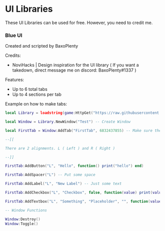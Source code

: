 # UI Libraries

These UI Libraries can be used for free. However, you need to credit me.

### Blue UI

Created and scripted by BaxoPlenty

Credits:

- NoviHacks | Design inspiration for the UI library ( If you want a takedown, direct message me on discord: BaxoPlenty#1337 )

Features:

- Up to 6 total tabs
- Up to 4 sections per tab

Example on how to make tabs:

```lua
local Library = loadstring(game:HttpGet("https://raw.githubusercontent.com/BaxoPlenty/robloxstuff/Stable/UILibraries/Blue-UI.lua"))() -- Initialize Library

local Window = Library.NewWindow("Test") -- Create Window

local FirstTab = Window:AddTab("FirstTab", 6832437855) -- Make sure the Icons are white

--[[

There are 2 alignments. L ( Left ) and R ( Right )

--]]

FirstTab:AddButton("L", "Hello", function() print("hello") end)

FirstTab:AddSpacer("L") -- Put some space

FirstTab:AddLabel("L", "New Label") -- Just some text

FirstTab:AddCheckbox("L", "Checkbox", false, function(value) print(value) end) -- false = Default Value

FirstTab:AddTextbox("L", "Something", "Placeholder", "", function(value) print(value) end) -- "" = Default Value

-- Window Functions

Window:Destroy()
Window:Toggle()
```
